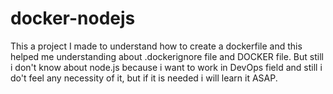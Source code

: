 # docker-nodejs
This a project I made to understand how to create a dockerfile and this helped me understanding about .dockerignore file and DOCKER file.
But still i don't know about node.js because i want to work in DevOps field and still i do't feel any necessity of it, but if it is needed i will learn it ASAP. 
